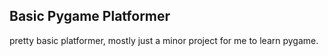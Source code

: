 ## **Basic Pygame Platformer**

pretty basic platformer, mostly just a minor project for me to learn pygame.























